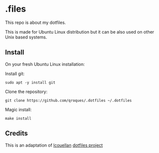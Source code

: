 # .files

This repo is about my dotfiles. 

This is made for Ubuntu Linux distribution but it can be also used on other Unix based systems.

## Install

On your fresh Ubuntu Linux installation:

Install git:

```
sudo apt -y install git
```

Clone the repository:

```
git clone https://github.com/qroques/.dotfiles ~/.dotfiles
```

Magic install:

```
make install
```

## Credits

This is an adaptation of [lcouellan](https://github.com/lcouellan/) [dotfiles project](https://github.com/lcouellan/dotfiles)

